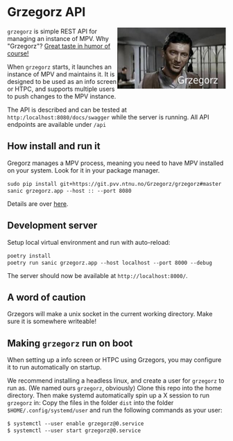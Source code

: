 # Grzegorz API
<img align="right" width="250" src="grzegorz/res/logo.png">

`grzegorz` is simple REST API for managing an instance of MPV.
Why "Grzegorz"? [Great taste in humor of course!](https://www.youtube.com/watch?v=AfKZclMWS1U)

When `grzegorz` starts, it launches an instance of MPV and maintains it. It is designed to be used as an info screen or HTPC, and supports multiple users to push changes to the MPV instance.

The API is described and can be tested at `http:/localhost:8080/docs/swagger` while the server is running. All API endpoints are available under `/api`


## How install and run it

Gregorz manages a MPV process, meaning you need to have MPV installed on your system. Look for it in your package manager.

    sudo pip install git+https://git.pvv.ntnu.no/Grzegorz/grzegorz#master
    sanic grzegorz.app --host :: --port 8080

Details are over [here](https://sanic.dev/en/guide/deployment/running.html#running-via-command).


## Development server

Setup local virtual environment and run with auto-reload:

    poetry install
    poetry run sanic grzegorz.app --host localhost --port 8000 --debug

The server should now be available at `http://localhost:8000/`.

## A word of caution

Grzegors will make a unix socket in the current working directory. Make sure it is somewhere writeable!


## Making `grzegorz` run on boot

<!-- TODO: make this use Cage or xinit -->

When setting up a info screen or HTPC using Grzegors, you may configure it to run automatically on startup.

We recommend installing a headless linux, and create a user for `grzegorz` to run as. (We named ours `grzegorz`, obviously)
Clone this repo into the home directory. Then make systemd automatically spin up a X session to run `grzegorz` in: Copy the files in the folder `dist` into the folder `$HOME/.config/systemd/user` and run the following commands as your user:

    $ systemctl --user enable grzegorz@0.service
    $ systemctl --user start grzegorz@0.service

